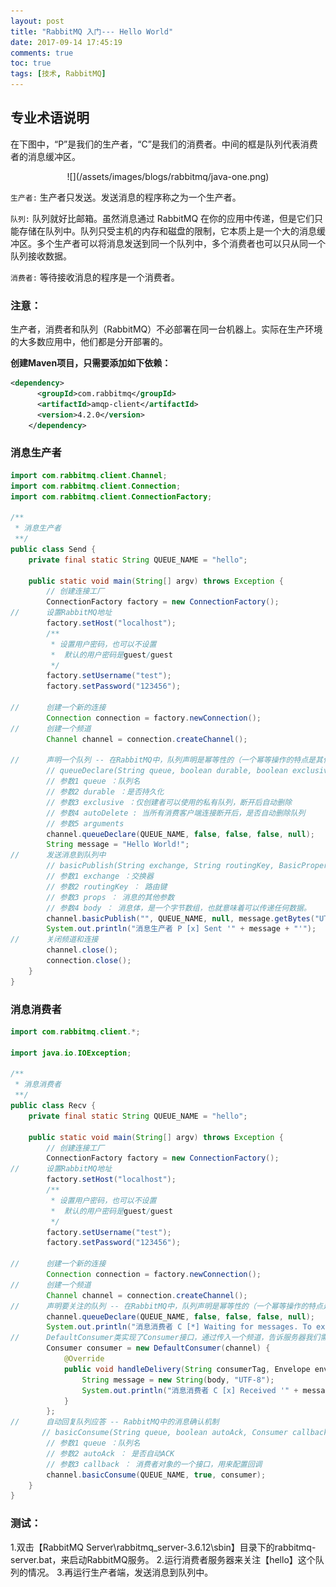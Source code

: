 ```yaml
---
layout: post
title: "RabbitMQ 入门--- Hello World"
date: 2017-09-14 17:45:19
comments: true
toc: true
tags: [技术, RabbitMQ]
---
```


## 专业术语说明
在下图中，“P”是我们的生产者，“C”是我们的消费者。中间的框是队列代表消费者的消息缓冲区。
<div align=center>
![](/assets/images/blogs/rabbitmq/java-one.png)
</div>

`生产者:` 生产者只发送。发送消息的程序称之为一个生产者。

`队列:` 队列就好比邮箱。虽然消息通过 RabbitMQ 在你的应用中传递，但是它们只能存储在队列中。队列只受主机的内存和磁盘的限制，它本质上是一个大的消息缓冲区。多个生产者可以将消息发送到同一个队列中，多个消费者也可以只从同一个队列接收数据。

<!-- more -->

`消费者:` 等待接收消息的程序是一个消费者。

### 注意：
生产者，消费者和队列（RabbitMQ）不必部署在同一台机器上。实际在生产环境的大多数应用中，他们都是分开部署的。

**创建Maven项目，只需要添加如下依赖：**
```xml
<dependency>
      <groupId>com.rabbitmq</groupId>
      <artifactId>amqp-client</artifactId>
      <version>4.2.0</version>
    </dependency>
```

### 消息生产者

```java
import com.rabbitmq.client.Channel;
import com.rabbitmq.client.Connection;
import com.rabbitmq.client.ConnectionFactory;

/**
 * 消息生产者
 **/
public class Send {
    private final static String QUEUE_NAME = "hello";

    public static void main(String[] argv) throws Exception {
        // 创建连接工厂
        ConnectionFactory factory = new ConnectionFactory();
//      设置RabbitMQ地址
        factory.setHost("localhost");
        /**
         * 设置用户密码，也可以不设置
         *  默认的用户密码是guest/guest
         */
        factory.setUsername("test");
        factory.setPassword("123456");

//      创建一个新的连接
        Connection connection = factory.newConnection();
//      创建一个频道
        Channel channel = connection.createChannel();

//      声明一个队列 -- 在RabbitMQ中，队列声明是幂等性的（一个幂等操作的特点是其任意多次执行所产生的影响均与一次执行的影响相同），也就是说，如果不存在，就创建，如果存在，不会对已经存在的队列产生任何影响。
        // queueDeclare(String queue, boolean durable, boolean exclusive, boolean autoDelete, Map<String, Object> arguments)
        // 参数1 queue ：队列名
        // 参数2 durable ：是否持久化
        // 参数3 exclusive ：仅创建者可以使用的私有队列，断开后自动删除
        // 参数4 autoDelete : 当所有消费客户端连接断开后，是否自动删除队列
        // 参数5 arguments
        channel.queueDeclare(QUEUE_NAME, false, false, false, null);
        String message = "Hello World!";
//      发送消息到队列中
		// basicPublish(String exchange, String routingKey, BasicProperties props, byte[] body)
        // 参数1 exchange ：交换器
        // 参数2 routingKey ： 路由键
        // 参数3 props ： 消息的其他参数
        // 参数4 body ： 消息体，是一个字节数组，也就意味着可以传递任何数据。
        channel.basicPublish("", QUEUE_NAME, null, message.getBytes("UTF-8"));
        System.out.println("消息生产者 P [x] Sent '" + message + "'");
//      关闭频道和连接
        channel.close();
        connection.close();
    }
}

```
### 消息消费者

```java
import com.rabbitmq.client.*;

import java.io.IOException;

/**
 * 消息消费者
 **/
public class Recv {
    private final static String QUEUE_NAME = "hello";

    public static void main(String[] argv) throws Exception {
        // 创建连接工厂
        ConnectionFactory factory = new ConnectionFactory();
//      设置RabbitMQ地址
        factory.setHost("localhost");
        /**
         * 设置用户密码，也可以不设置
         *  默认的用户密码是guest/guest
         */
        factory.setUsername("test");
        factory.setPassword("123456");

//      创建一个新的连接
        Connection connection = factory.newConnection();
//      创建一个频道
        Channel channel = connection.createChannel();
//      声明要关注的队列 -- 在RabbitMQ中，队列声明是幂等性的（一个幂等操作的特点是其任意多次执行所产生的影响均与一次执行的影响相同），也就是说，如果不存在，就创建，如果存在，不会对已经存在的队列产生任何影响。
        channel.queueDeclare(QUEUE_NAME, false, false, false, null);
        System.out.println("消息消费者 C [*] Waiting for messages. To exit press CTRL+C");
//      DefaultConsumer类实现了Consumer接口，通过传入一个频道，告诉服务器我们需要那个频道的消息，如果频道中有消息，就会执行回调函数handleDelivery
        Consumer consumer = new DefaultConsumer(channel) {
            @Override
            public void handleDelivery(String consumerTag, Envelope envelope, AMQP.BasicProperties properties, byte[] body) throws IOException {
                String message = new String(body, "UTF-8");
                System.out.println("消息消费者 C [x] Received '" + message + "'");
            }
        };
//      自动回复队列应答 -- RabbitMQ中的消息确认机制
       // basicConsume(String queue, boolean autoAck, Consumer callback)
        // 参数1 queue ：队列名
        // 参数2 autoAck ： 是否自动ACK
        // 参数3 callback ： 消费者对象的一个接口，用来配置回调
        channel.basicConsume(QUEUE_NAME, true, consumer);
    }
}
```

### 测试：
1.双击【RabbitMQ Server\rabbitmq_server-3.6.12\sbin】目录下的rabbitmq-server.bat，来启动RabbitMQ服务。
2.运行消费者服务器来关注【hello】这个队列的情况。
3.再运行生产者端，发送消息到队列中。
